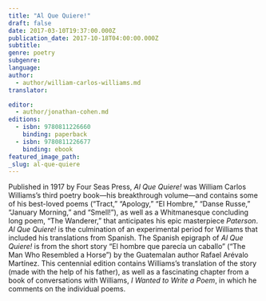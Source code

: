 ```yaml
---
title: "Al Que Quiere!"
draft: false
date: 2017-03-10T19:37:00.000Z
publication_date: 2017-10-18T04:00:00.000Z
subtitle:
genre: poetry
subgenre:
language:
author:
  - author/william-carlos-williams.md
translator:

editor:
  - author/jonathan-cohen.md
editions:
  - isbn: 9780811226660
    binding: paperback
  - isbn: 9780811226677
    binding: ebook
featured_image_path:
_slug: al-que-quiere
---
```


Published in 1917 by Four Seas Press, _Al Que Quiere!_ was William Carlos Williams’s third poetry book—his breakthrough volume—and contains some of his best-loved poems (“Tract,” “Apology,” “El Hombre,” “Danse Russe,” “January Morning,” and “Smell!”), as well as a Whitmanesque concluding long poem, “The Wanderer,” that anticipates his epic masterpiece _Paterson_. _Al Que Quiere!_ is the culmination of an experimental period for Williams that included his translations from Spanish. The Spanish epigraph of _Al Que Quiere!_ is from the short story “El hombre que parecía un caballo” (“The Man Who Resembled a Horse”) by the Guatemalan author Rafael Arévalo Martínez. This centennial edition contains Williams’s translation of the story (made with the help of his father), as well as a fascinating chapter from a book of conversations with Williams, _I Wanted to Write a Poem_, in which he comments on the individual poems.

